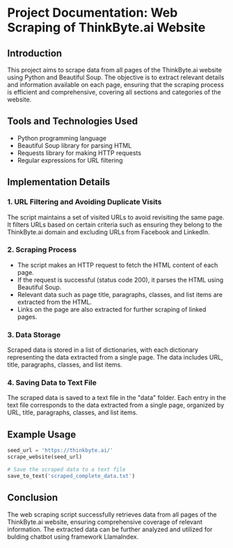 # Project Documentation: Web Scraping of ThinkByte.ai Website

## Introduction
This project aims to scrape data from all pages of the ThinkByte.ai website using Python and Beautiful Soup. The objective is to extract relevant details and information available on each page, ensuring that the scraping process is efficient and comprehensive, covering all sections and categories of the website.

## Tools and Technologies Used
- Python programming language
- Beautiful Soup library for parsing HTML
- Requests library for making HTTP requests
- Regular expressions for URL filtering

## Implementation Details
### 1. URL Filtering and Avoiding Duplicate Visits
The script maintains a set of visited URLs to avoid revisiting the same page. It filters URLs based on certain criteria such as ensuring they belong to the ThinkByte.ai domain and excluding URLs from Facebook and LinkedIn.

### 2. Scraping Process
- The script makes an HTTP request to fetch the HTML content of each page.
- If the request is successful (status code 200), it parses the HTML using Beautiful Soup.
- Relevant data such as page title, paragraphs, classes, and list items are extracted from the HTML.
- Links on the page are also extracted for further scraping of linked pages.

### 3. Data Storage
Scraped data is stored in a list of dictionaries, with each dictionary representing the data extracted from a single page. The data includes URL, title, paragraphs, classes, and list items.

### 4. Saving Data to Text File
The scraped data is saved to a text file in the "data" folder. Each entry in the text file corresponds to the data extracted from a single page, organized by URL, title, paragraphs, classes, and list items.

## Example Usage
```python
seed_url = 'https://thinkbyte.ai/'
scrape_website(seed_url)

# Save the scraped data to a text file
save_to_text('scraped_complete_data.txt')
```

## Conclusion
The web scraping script successfully retrieves data from all pages of the ThinkByte.ai website, ensuring comprehensive coverage of relevant information. The extracted data can be further analyzed and utilized for bulding chatbot using framework LlamaIndex.
